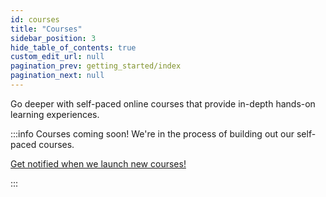 ```yaml
---
id: courses
title: "Courses"
sidebar_position: 3
hide_table_of_contents: true
custom_edit_url: null
pagination_prev: getting_started/index
pagination_next: null
---
```


Go deeper with self-paced online courses that provide in-depth hands-on learning experiences.

:::info Courses coming soon!
We're in the process of building out our self-paced courses. 

<a className="button button--primary" href="https://pages.temporal.io/get-updates-education">Get notified when we launch new courses!</a>

:::


